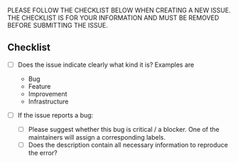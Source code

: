 <!--
SPDX-PackageName: "ACTS"
SPDX-FileCopyrightText: 2016 CERN
SPDX-License-Identifier: MPL-2.0
-->

PLEASE FOLLOW THE CHECKLIST BELOW WHEN CREATING A NEW ISSUE. THE CHECKLIST IS
FOR YOUR INFORMATION AND MUST BE REMOVED BEFORE SUBMITTING THE ISSUE.

## Checklist

- [ ] Does the issue indicate clearly what kind it is? Examples are

    - Bug
    - Feature
    - Improvement
    - Infrastructure

- [ ] If the issue reports a bug:

    - [ ] Please suggest whether this bug is critical / a blocker. One of the
          maintainers will assign a corresponding labels.
    - [ ] Does the description contain all necessary information to reproduce
          the error?
